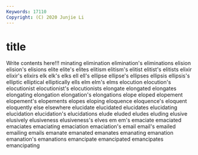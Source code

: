 ```yaml
---
Keywords: 17110
Copyright: (C) 2020 Junjie Li
---
```


# title

Write contents here!!!
minating 
elimination 
elimination's 
eliminations 
elision 
elision's 
elisions 
elite
elite's 
elites 
elitism 
elitism's 
elitist 
elitist's 
elitists 
elixir 
elixir's 
elixirs
elk 
elk's 
elks 
ell 
ell's 
ellipse 
ellipse's 
ellipses 
ellipsis 
ellipsis's
elliptic 
elliptical 
elliptically 
ells 
elm 
elm's 
elms 
elocution 
elocution's 
elocutionist
elocutionist's 
elocutionists 
elongate 
elongated 
elongates 
elongating 
elongation 
elongation's 
elongations 
elope
eloped 
elopement 
elopement's 
elopements 
elopes 
eloping 
eloquence 
eloquence's 
eloquent 
eloquently
else 
elsewhere 
elucidate 
elucidated 
elucidates 
elucidating 
elucidation 
elucidation's 
elucidations 
elude
eluded 
eludes 
eluding 
elusive 
elusively 
elusiveness 
elusiveness's 
elves 
em 
em's
emaciate 
emaciated 
emaciates 
emaciating 
emaciation 
emaciation's 
email 
email's 
emailed 
emailing
emails 
emanate 
emanated 
emanates 
emanating 
emanation 
emanation's 
emanations 
emancipate 
emancipated
emancipates 
emancipating 
